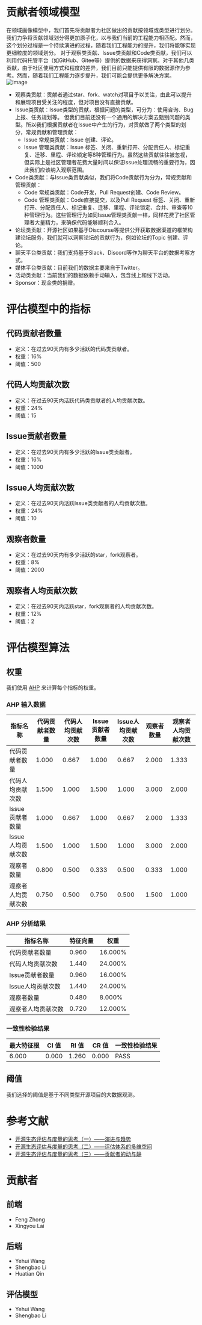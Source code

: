 # 贡献者领域模型

在领域画像模型中，我们首先将贡献者为社区做出的贡献按领域或类型进行划分。我们力争将贡献领域划分得更加原子化，以与我们当前的工程能力相匹配。然而，这个划分过程是一个持续演进的过程，随着我们工程能力的提升，我们将能够实现更细粒度的领域划分。
对于观察类贡献、Issue类贡献和Code类贡献，我们可以利用代码托管平台（如GitHub、Gitee等）提供的数据来获得洞察。对于其他几类贡献，由于社区使用方式和程度的差异，我们目前只能提供有限的数据源作为参考。然而，随着我们工程能力逐步提升，我们可能会提供更多解决方案。
 ![image](https://github.com/oss-compass/docs-zh/assets/1535756/15ef8c48-6cd6-4a01-ad6b-494f3da4d10a)

-	观察类贡献：贡献者通过star、fork、watch对项目予以关注，由此可以提升和展现项目受关注的程度，但对项目没有直接贡献。
-	Issue类贡献：Issue类型的贡献，根据问题的类型，可分为：使用咨询、Bug 上报、任务规划等。 但我们目前还没有一个通用的解决方案去甄别问题的类型。所以我们根据贡献者在Issue中产生的行为，对贡献做了两个类型的划分，常规贡献和管理贡献：
    - Issue 常规类贡献：Issue 创建、评论。
    - Issue 管理类贡献：Issue 标签、关闭、重新打开、分配责任人、标记重复、迁移、里程、评论锁定等8种管理行为。虽然这些贡献往往被忽视，但实际上是社区管理者花费大量时间以保证Issue处理流畅的重要行为，因此我们应该纳入观察范围。 
-	Code类贡献：与Issue类贡献类似，我们将Code贡献行为分为，常规贡献和管理贡献：
    -	Code 常规类贡献：Code开发，Pull Request创建、Code Review。 
    -	Code 管理类贡献：Code直接提交，以及Pull Request 标签、关闭、重新打开、分配责任人、标记重复、迁移、里程、评论锁定、合并、审查等10种管理行为。这些管理行为如同Issue管理类贡献一样，同样花费了社区管理者大量精力，来确保代码能够顺利合入。
-	论坛类贡献：开源社区如果基于Discourse等提供公开获取数据渠道的框架构建论坛服务，我们就可以洞察论坛的贡献行为，例如论坛的Topic 创建、评论。 
-	聊天平台类贡献：我们支持基于Slack、Discord等作为聊天平台的数据考察方式。 
-	媒体平台类贡献：目前我们的数据主要来自于Twitter。 
-	活动类贡献：当前我们的数据依赖手动输入，包含线上和线下活动。 
-	Sponsor：现金类的捐赠。


# 评估模型中的指标

## 代码贡献者数量

- 定义：在过去90天内有多少活跃的代码类贡献者。
- 权重：16%
- 阈值：500

## 代码人均贡献次数

- 定义：在过去90天内活跃代码类贡献者的人均贡献次数。
- 权重：24%
- 阈值：15

## Issue贡献者数量

- 定义：在过去90天内有多少活跃的Issue类贡献者。
- 权重：16%
- 阈值：1000

## Issue人均贡献次数

- 定义：在过去90天内活跃Issue类贡献者的人均贡献次数。
- 权重：24%
- 阈值：10

  
## 观察者数量

- 定义：在过去90天内有多少活跃的star，fork观察者。
- 权重：8%
- 阈值：2000

## 观察者人均贡献次数

- 定义：在过去90天内活跃star，fork观察者的人均贡献次数。
- 权重：12%
- 阈值：2


# 评估模型算法

## 权重

我们使用 [AHP](https://en.wikipedia.org/wiki/Analytic_hierarchy_process) 来计算每个指标的权重。

### AHP 输入数据

| 指标名称  | 代码贡献者数量 | 代码人均贡献次数 | Issue贡献者数量 | Issue人均贡献次数  | 观察者数量 | 观察者人均贡献次数  |
| --- | --- | --- | --- | --- | --- | --- |
| 代码贡献者数量  | 1.000 | 0.667 | 1.000 | 0.667 | 2.000 | 1.333 |
| 代码人均贡献次数 | 1.500 | 1.000 | 1.500 | 1.000 | 3.000 | 2.000 |
| Issue贡献者数量 | 1.000 | 0.667 | 1.000 | 0.667 | 2.000 | 1.333 |
| Issue人均贡献次数  | 1.500 | 1.000 | 1.500 | 1.000 | 3.000 | 2.000 |
| 观察者数量 | 0.800 | 0.500 | 0.333 | 0.500 | 0.333 | 1.000 | 0.667 |
| 观察者人均贡献次数  | 0.750 | 0.500 | 0.750 | 0.500 | 1.500 | 1.000 |

### AHP 分析结果

| 指标名称  | 特征向量 | 权重      |
| --- | --- | --- |
| 代码贡献者数量 | 0.960 | 16.000% |
| 代码人均贡献次数 | 1.440 | 24.000% |
| Issue贡献者数量 | 0.960 | 16.000% |
| Issue人均贡献次数 | 1.440 | 24.000% |
| 观察者数量 | 0.480 | 8.000% |
| 观察者人均贡献次数 | 0.720 | 12.000% |

### 一致性检验结果

| 最大特征根 | CI 值 | RI 值 | CR 值 | 一致性检验结果 |
| --- | --- | --- | --- | --- |
| 6.000 | 0.000 | 1.260 | 0.000 | PASS    |

## 阈值

我们选择的阈值是基于不同类型开源项目的大数据观测。

# 参考文献

* [开源生态评估与度量的思考（一）——演进与趋势](https://mp.weixin.qq.com/s/7vUUPgrfRpSUasZdQLRAhA) 
* [开源生态评估与度量的思考（二）——评估体系的多维空间](https://mp.weixin.qq.com/s/ZEcphoxPVTux5_0J7JMxqA) 
* [开源生态评估与度量的思考（三）——贡献者的动与静](https://mp.weixin.qq.com/s/MDzUmOPgzBRaPMDnKlhaRw) 

# 贡献者

## 前端

* Feng Zhong
* Xingyou Lai

## 后端

* Yehui Wang
* Shengbao Li
* Huatian Qin

## 评估模型

* Yehui Wang
* Shengbao Li
